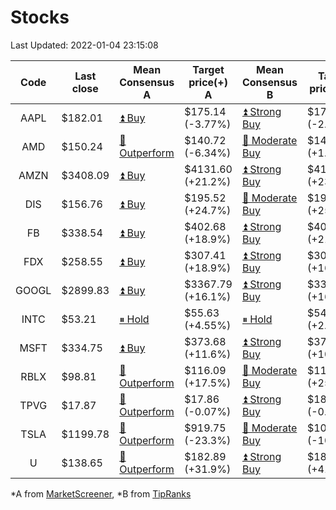 # Stocks
Last Updated: 2022-01-04 23:15:08

|Code|Last close|Mean Consensus A|Target price(+) A|Mean Consensus B|Target price(+) B|
|:--:|-|-|-|-|-|
|AAPL|$182.01|[⏫ Buy](https://m.marketscreener.com/quote/stock/-4849/)|$175.14 (-3.77%)|[⏫ Strong Buy](https://www.tipranks.com/stocks/aapl/forecast)|$175.28 (-2.39%)|
|AMD|$150.24|[🔼 Outperform](https://m.marketscreener.com/quote/stock/-19475876/)|$140.72 (-6.34%)|[🔼 Moderate Buy](https://www.tipranks.com/stocks/amd/forecast)|$143.15 (+1.10%)|
|AMZN|$3408.09|[⏫ Buy](https://m.marketscreener.com/quote/stock/-12864605/)|$4131.60 (+21.2%)|[⏫ Strong Buy](https://www.tipranks.com/stocks/amzn/forecast)|$4137.50 (+23.67%)|
|DIS|$156.76|[⏫ Buy](https://m.marketscreener.com/quote/stock/-4842/)|$195.52 (+24.7%)|[🔼 Moderate Buy](https://www.tipranks.com/stocks/dis/forecast)|$196.21 (+25.13%)|
|FB|$338.54|[⏫ Buy](https://m.marketscreener.com/quote/stock/-10547141/)|$402.68 (+18.9%)|[⏫ Strong Buy](https://www.tipranks.com/stocks/fb/forecast)|$406.31 (+21.08%)|
|FDX|$258.55|[⏫ Buy](https://m.marketscreener.com/quote/stock/-12585/)|$307.41 (+18.9%)|[⏫ Strong Buy](https://www.tipranks.com/stocks/fdx/forecast)|$308.50 (+16.78%)|
|GOOGL|$2899.83|[⏫ Buy](https://m.marketscreener.com/quote/stock/-24203373/)|$3367.79 (+16.1%)|[⏫ Strong Buy](https://www.tipranks.com/stocks/googl/forecast)|$3368.75 (+16.33%)|
|INTC|$53.21|[⏸ Hold](https://m.marketscreener.com/quote/stock/-4829/)|$55.63 (+4.55%)|[⏸ Hold](https://www.tipranks.com/stocks/intc/forecast)|$54.67 (+2.92%)|
|MSFT|$334.75|[⏫ Buy](https://m.marketscreener.com/quote/stock/-4835/)|$373.68 (+11.6%)|[⏫ Strong Buy](https://www.tipranks.com/stocks/msft/forecast)|$370.23 (+10.60%)|
|RBLX|$98.81|[🔼 Outperform](https://m.marketscreener.com/quote/stock/-117793644/)|$116.09 (+17.5%)|[🔼 Moderate Buy](https://www.tipranks.com/stocks/rblx/forecast)|$116.90 (+25.47%)|
|TPVG|$17.87|[🔼 Outperform](https://m.marketscreener.com/quote/stock/-15933327/)|$17.86 (-0.07%)|[⏫ Strong Buy](https://www.tipranks.com/stocks/tpvg/forecast)|$18.13 (-0.22%)|
|TSLA|$1199.78|[🔼 Outperform](https://m.marketscreener.com/quote/stock/-6344549/)|$919.75 (-23.3%)|[🔼 Moderate Buy](https://www.tipranks.com/stocks/tsla/forecast)|$1035.46 (-10.16%)|
|U|$138.65|[🔼 Outperform](https://m.marketscreener.com/quote/stock/-112492634/)|$182.89 (+31.9%)|[⏫ Strong Buy](https://www.tipranks.com/stocks/u/forecast)|$180.25 (+41.05%)|


*A from [MarketScreener](https://www.marketscreener.com), *B from [TipRanks](https://www.tipranks.com)
